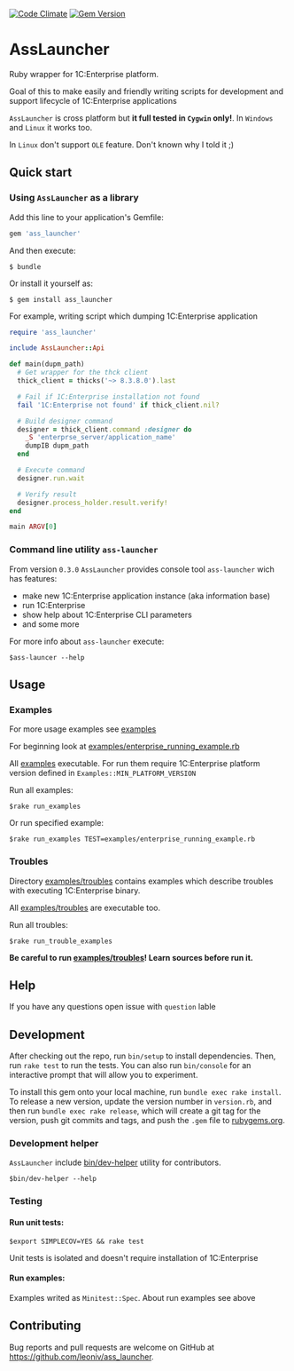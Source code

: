 [![Code Climate](https://codeclimate.com/github/leoniv/ass_launcher/badges/gpa.svg)](https://codeclimate.com/github/leoniv/ass_launcher)
[![Gem Version](https://badge.fury.io/rb/ass_launcher.svg)](https://badge.fury.io/rb/ass_launcher)

# AssLauncher

Ruby wrapper for 1C:Enterprise platform.

Goal of this to make easily and friendly writing scripts for development
and support lifecycle of 1C:Enterprise applications

`AssLauncher` is cross platform but **it full tested in `Cygwin` only!**. In  `Windows` and `Linux` it works too.

In `Linux` don't support `OLE` feature. Don't known why I told it ;)


## Quick start

### Using `AssLauncher` as a library

Add this line to your application's Gemfile:

```ruby
gem 'ass_launcher'
```

And then execute:

    $ bundle

Or install it yourself as:

    $ gem install ass_launcher

For example, writing script which dumping 1C:Enterprise application

```ruby
require 'ass_launcher'

include AssLauncher::Api

def main(dupm_path)
  # Get wrapper for the thck client
  thick_client = thicks('~> 8.3.8.0').last

  # Fail if 1C:Enterprise installation not found
  fail '1C:Enterprise not found' if thick_client.nil?

  # Build designer command
  designer = thick_client.command :designer do
    _S 'enterprse_server/application_name'
    dumpIB dupm_path
  end

  # Execute command
  designer.run.wait

  # Verify result
  designer.process_holder.result.verify!
end

main ARGV[0]
```

### Command line utility `ass-launcher`

From version `0.3.0` `AssLauncher` provides console tool `ass-launcher` wich has
features:

- make new 1C:Enterprise application instance (aka information base)
- run 1C:Enterprise
- show help about 1C:Enterprise CLI parameters
- and some more

For more info about `ass-launcher` execute:

    $ass-launcer --help


## Usage

### Examples

For more usage examples see [examples](examples/)

For beginning look at
[examples/enterprise_running_example.rb](examples/enterprise_running_example.rb)

All [examples](examples/) executable. For run them require
1C:Enterprise platform version defined in `Examples::MIN_PLATFORM_VERSION`

Run all examples:

    $rake run_examples

Or run specified example:

    $rake run_examples TEST=examples/enterprise_running_example.rb

### Troubles

Directory [examples/troubles](examples/troubles) contains examples
which describe troubles with executing 1C:Enterprise binary.

All [examples/troubles](examples/troubles) are executable too.

Run all troubles:

    $rake run_trouble_examples

**Be careful to run [examples/troubles](examples/troubles)! Learn sources before run it.**

## Help

If you have any questions open issue with `question` lable

## Development

After checking out the repo, run `bin/setup` to install dependencies. Then, run `rake test` to run the tests. You can also run `bin/console` for an interactive prompt that will allow you to experiment.

To install this gem onto your local machine, run `bundle exec rake install`. To release a new version, update the version number in `version.rb`, and then run `bundle exec rake release`, which will create a git tag for the version, push git commits and tags, and push the `.gem` file to [rubygems.org](https://rubygems.org).

### Development helper

`AssLauncher` include [bin/dev-helper](bin/dev-helper) utility for contributors.

    $bin/dev-helper --help

### Testing

#### Run unit tests:

    $export SIMPLECOV=YES && rake test

Unit tests is isolated and doesn't require installation of 1C:Enterprise

#### Run examples:

Examples writed as `Minitest::Spec`. About run examples see above

## Contributing

Bug reports and pull requests are welcome on GitHub at https://github.com/leoniv/ass_launcher.
